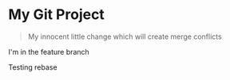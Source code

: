 # My Git Project

> My innocent little change which will create merge conflicts


I'm in the feature branch


Testing rebase
